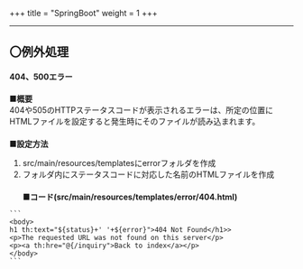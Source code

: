 +++
title = "SpringBoot"
weight = 1
+++

---

## 〇例外処理  

#### 404、500エラー  

  **■概要**  
  404や505のHTTPステータスコードが表示されるエラーは、所定の位置にHTMLファイルを設定すると発生時にそのファイルが読み込まれます。  
　  
  **■設定方法**  
  1. src/main/resources/templatesにerrorフォルダを作成  
  2. フォルダ内にステータスコードに対応した名前のHTMLファイルを作成  
　  
  **■コード(src/main/resources/templates/error/404.html)**  

    ```
    <body>
    h1 th:text="${status}+' '+${error}">404 Not Found</h1>>
    <p>The requested URL was not found on this server</p>
    <p><a th:hre="@{/inquiry">Back to index</a></p>
    </body>
    ```
    　  
  
  　  
  　

　


